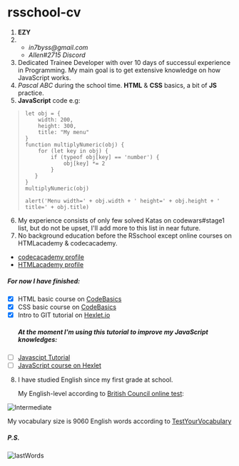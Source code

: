 # rsschool-cv

1. **EZY** 
2. * _in7byss@gmail.com_
   * _Allen#2715 Discord_ 
3. Dedicated Trainee Developer with over 10 days of successul experience in Programming. My main goal is to get extensive knowledge on how JavaScript works.
4. *Pascal ABC* during the school time. **HTML** & **CSS** basics, a bit of **JS** practice.   
5. **JavaScript** code e.g:
> ```
> let obj = {
>     width: 200,
>     height: 300,
>     title: "My menu"
> }
> function multiplyNumeric(obj) {
>     for (let key in obj) {
>         if (typeof obj[key] == 'number') {
>             obj[key] *= 2
>         }
>    }
> }
> multiplyNumeric(obj)
> 
> alert('Menu width=' + obj.width + ' height=' + obj.height + ' title=' + obj.title)
> ```
6. My experience consists of only few solved Katas on codewars#stage1 list, but do not be upset, I'll add more to this list in near future.
7. No background education before the RSschool except online courses on HTMLacademy & codecacademy. 
 * [codecacademy profile](https://www.codecademy.com/profiles/Satered)
 * [HTMLacademy profile](https://htmlacademy.ru/profile/id92580)
 
  ##### **For now I have finished:** 
- [x] HTML basic course on [CodeBasics](https://ru.code-basics.com/languages/html)
- [x] CSS basic course on [CodeBasics](https://ru.code-basics.com/languages/css)
- [x] Intro to GIT tutorial on [Hexlet.io](https://ru.hexlet.io/courses/intro_to_git)
  ##### **At the moment I'm using this tutorial to improve my JavaScript knowledges:** 
- [ ] [Javascipt Tutorial](https://javascript.info/)
- [ ] [JavaScript course on Hexlet](https://ru.hexlet.io/professions/frontend)
8. I have studied English since my first grade at school.

   My English-level according to [British Council online test](https://learnenglish.britishcouncil.org/online-english-level-test):
   
![Intermediate](https://i.gyazo.com/bfd39c266d5af04129307aa507997ca0.png)

   My vocabulary size is 9060 English words according to [TestYourVocabulary](http://testyourvocab.com/result?user=14529514)

   ##### P.S.
   ![lastWords](https://i.gyazo.com/eb798ab178021b6a7c1412545c8bdca5.png)
